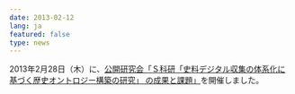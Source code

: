 ```yaml
---
date: 2013-02-12
lang: ja
featured: false
type: news
---
```

2013年2月28日（木）に、<a href="/news/2012/20130228skaken.pdf" target="_BLANK">公開研究会「Ｓ科研「史料デジタル収集の体系化に基づく歴史オントロジー構築の研究」
の成果と課題」</a>を開催しました。
